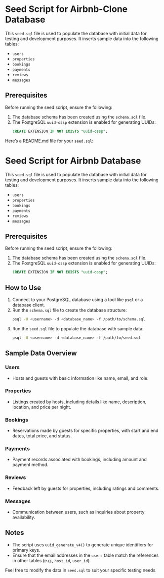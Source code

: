 # Seed Script for Airbnb-Clone Database

This `seed.sql` file is used to populate the database with initial data for testing and development purposes. It inserts sample data into the following tables:

- `users`
- `properties`
- `bookings`
- `payments`
- `reviews`
- `messages`

## Prerequisites

Before running the seed script, ensure the following:

1. The database schema has been created using the `schema.sql` file.
2. The PostgreSQL `uuid-ossp` extension is enabled for generating UUIDs:
   ```sql
   CREATE EXTENSION IF NOT EXISTS "uuid-ossp";

Here’s a README.md file for your `seed.sql`:

# Seed Script for Airbnb Database

This `seed.sql` file is used to populate the database with initial data for testing and development purposes. It inserts sample data into the following tables:

- `users`
- `properties`
- `bookings`
- `payments`
- `reviews`
- `messages`

## Prerequisites

Before running the seed script, ensure the following:

1. The database schema has been created using the `schema.sql` file.
2. The PostgreSQL `uuid-ossp` extension is enabled for generating UUIDs:
   ```sql
   CREATE EXTENSION IF NOT EXISTS "uuid-ossp";
   ```

## How to Use

1. Connect to your PostgreSQL database using a tool like `psql` or a database client.
2. Run the `schema.sql` file to create the database structure:
   ```bash
   psql -U <username> -d <database_name> -f /path/to/schema.sql
   ```
3. Run the `seed.sql` file to populate the database with sample data:
   ```bash
   psql -U <username> -d <database_name> -f /path/to/seed.sql
   ```

## Sample Data Overview

### Users
- Hosts and guests with basic information like name, email, and role.

### Properties
- Listings created by hosts, including details like name, description, location, and price per night.

### Bookings
- Reservations made by guests for specific properties, with start and end dates, total price, and status.

### Payments
- Payment records associated with bookings, including amount and payment method.

### Reviews
- Feedback left by guests for properties, including ratings and comments.

### Messages
- Communication between users, such as inquiries about property availability.

## Notes

- The script uses `uuid_generate_v4()` to generate unique identifiers for primary keys.
- Ensure that the email addresses in the `users` table match the references in other tables (e.g., `host_id`, `user_id`).

Feel free to modify the data in `seed.sql` to suit your specific testing needs.
